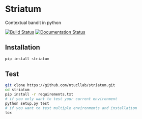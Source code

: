 # Striatum
Contextual bandit in python

[![Build Status](https://travis-ci.org/ntucllab/striatum.svg?branch=master)](https://travis-ci.org/ntucllab/striatum)
[![Documentation Status](https://readthedocs.org/projects/striatum/badge/?version=latest)](http://striatum.readthedocs.io/en/latest/?badge=latest)

## Installation
```bash
pip install striatum
```

## Test
```bash
git clone https://github.com/ntucllab/striatum.git
cd striatum
pip install -r requirements.txt
# if you only want to test your current environment
python setup.py test
# if you want to test multiple environments and installation
tox
```
